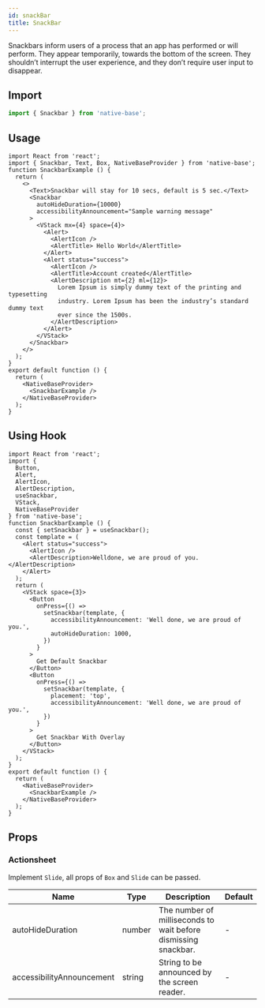 ```yaml
---
id: snackBar
title: SnackBar
---
```


Snackbars inform users of a process that an app has performed or will perform. They appear temporarily, towards the bottom of the screen. They shouldn’t interrupt the user experience, and they don’t require user input to disappear.

## Import

```jsx
import { Snackbar } from 'native-base';
```

## Usage

```SnackPlayer name=SnackBar%20Usage
import React from 'react';
import { Snackbar, Text, Box, NativeBaseProvider } from 'native-base';
function SnackbarExample () {
  return (
    <>
      <Text>Snackbar will stay for 10 secs, default is 5 sec.</Text>
      <Snackbar
        autoHideDuration={10000}
        accessibilityAnnouncement="Sample warning message"
      >
        <VStack mx={4} space={4}>
          <Alert>
            <AlertIcon />
            <AlertTitle> Hello World</AlertTitle>
          </Alert>
          <Alert status="success">
            <AlertIcon />
            <AlertTitle>Account created</AlertTitle>
            <AlertDescription mt={2} ml={12}>
              Lorem Ipsum is simply dummy text of the printing and typesetting
              industry. Lorem Ipsum has been the industry’s standard dummy text
              ever since the 1500s.
            </AlertDescription>
          </Alert>
        </VStack>
      </Snackbar>
    </>
  );
}
export default function () {
  return (
    <NativeBaseProvider>
      <SnackbarExample />
    </NativeBaseProvider>
  );
}
```

## Using Hook

```SnackPlayer name=SnackBar%20Hooks
import React from 'react';
import {
  Button,
  Alert,
  AlertIcon,
  AlertDescription,
  useSnackbar,
  VStack,
  NativeBaseProvider
} from 'native-base';
function SnackbarExample () {
  const { setSnackbar } = useSnackbar();
  const template = (
    <Alert status="success">
      <AlertIcon />
      <AlertDescription>Welldone, we are proud of you.</AlertDescription>
    </Alert>
  );
  return (
    <VStack space={3}>
      <Button
        onPress={() =>
          setSnackbar(template, {
            accessibilityAnnouncement: 'Well done, we are proud of you.',
            autoHideDuration: 1000,
          })
        }
      >
        Get Default Snackbar
      </Button>
      <Button
        onPress={() =>
          setSnackbar(template, {
            placement: 'top',
            accessibilityAnnouncement: 'Well done, we are proud of you.',
          })
        }
      >
        Get Snackbar With Overlay
      </Button>
    </VStack>
  );
}
export default function () {
  return (
    <NativeBaseProvider>
      <SnackbarExample />
    </NativeBaseProvider>
  );
}
```

## Props

### Actionsheet

Implement `Slide`, all props of `Box` and `Slide` can be passed.

| Name                      | Type   | Description                                                    | Default |
| ------------------------- | ------ | -------------------------------------------------------------- | ------- |
| autoHideDuration          | number | The number of milliseconds to wait before dismissing snackbar. | -       |
| accessibilityAnnouncement | string | String to be announced by the screen reader.                   | -       |
